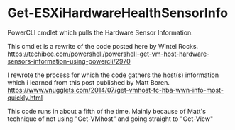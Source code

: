 # Get-ESXiHardwareHealthSensorInfo
PowerCLI cmdlet which pulls the Hardware Sensor Information.

This cmdlet is a rewrite of the code posted here by Wintel Rocks.
https://techibee.com/powershell/powershell-get-vm-host-hardware-sensors-information-using-powercli/2970

I rewrote the process for which the code gathers the host(s) information which i learned from this post published by Matt Boren.
https://www.vnugglets.com/2014/07/get-vmhost-fc-hba-wwn-info-most-quickly.html

This code runs in about a fifth of the time. Mainly because of Matt's technique of not using "Get-VMhost" and going straight to "Get-View"
